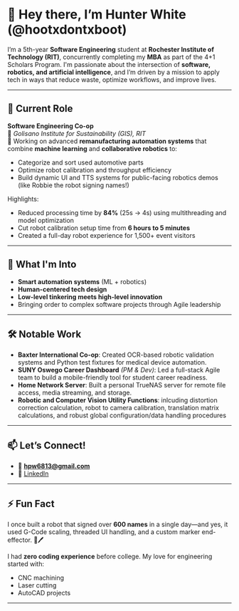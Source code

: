 # 👋 Hey there, I’m Hunter White (@hootxdontxboot)

I’m a 5th-year **Software Engineering** student at **Rochester Institute of Technology (RIT)**, concurrently completing my **MBA** as part of the 4+1 Scholars Program. I'm passionate about the intersection of **software, robotics, and artificial intelligence**, and I’m driven by a mission to apply tech in ways that reduce waste, optimize workflows, and improve lives.

---

## 💼 Current Role

**Software Engineering Co-op**  
📍 *Golisano Institute for Sustainability (GIS), RIT*  
🔧 Working on advanced **remanufacturing automation systems** that combine **machine learning** and **collaborative robotics** to:
- Categorize and sort used automotive parts
- Optimize robot calibration and throughput efficiency
- Build dynamic UI and TTS systems for public-facing robotics demos (like Robbie the robot signing names!)

Highlights:
- Reduced processing time by **84%** (25s → 4s) using multithreading and model optimization
- Cut robot calibration setup time from **6 hours to 5 minutes**
- Created a full-day robot experience for 1,500+ event visitors

---

## 🧠 What I'm Into

- **Smart automation systems** (ML + robotics)
- **Human-centered tech design**
- **Low-level tinkering meets high-level innovation**
- Bringing order to complex software projects through Agile leadership

---

## 🛠 Notable Work

- **Baxter International Co-op**: Created OCR-based robotic validation systems and Python test fixtures for medical device automation.
- **SUNY Oswego Career Dashboard** *(PM & Dev)*: Led a full-stack Agile team to build a mobile-friendly tool for student career readiness.
- **Home Network Server**: Built a personal TrueNAS server for remote file access, media streaming, and storage.
- **Robotic and Computer Vision Utility Functions**: inlcuding distortion correction calculation, robot to camera calibration, translation matrix calculations, and robust global configuration/data handling procedures 

---

## 📫 Let’s Connect!

- 📧 **hpw6813@gmail.com**
- 🔗 [LinkedIn](https://www.linkedin.com/in/hunterpwhite)

---

## ⚡ Fun Fact

I once built a robot that signed over **600 names** in a single day—and yes, it used G-Code scaling, threaded UI handling, and a custom marker end-effector. 🤖🖊️

I had **zero coding experience** before college. My love for engineering started with:
- CNC machining
- Laser cutting
- AutoCAD projects

---

<!---
hootxdontxboot/hootxdontxboot is a ✨ special ✨ repository because its `README.md` (this file) appears on your GitHub profile.
--->
